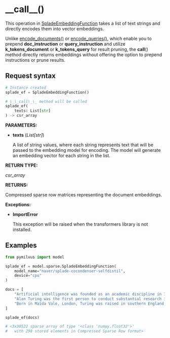 # \_\_call\_\_()

This operation in [SpladeEmbeddingFunction](SpladeEmbeddingFunction.md) takes a list of text strings and directly encodes them into vector embeddings.

Unlike [encode_documents()](encode_documents.md) or [encode_queries()](encode_queries.md), which enable you to prepend **doc_instruction** or **query_instruction** and utilize **k_tokens_document** or **k_tokens_query** for result pruning, the **call**() method directly returns embeddings without offering the option to prepend instructions or prune results.

## Request syntax

```python
# Instance created
splade_ef = SpladeEmbeddingFunction()

# \_\_call\_\_ method will be called
splade_ef(
    texts: List[str]
) -> csr_array
```

**PARAMETERS:**

- **texts** (*List[str]*)

    A list of string values, where each string represents text that will be passed to the embedding model for encoding. The model will generate an embedding vector for each string in the list.

**RETURN TYPE:**

*csr_array*

**RETURNS:**

Compressed sparse row matrices representing the document embeddings.

**Exceptions:**

- **ImportError**

    This exception will be raised when the transformers library is not installed.

## Examples

```python
from pymilvus import model

splade_ef = model.sparse.SpladeEmbeddingFunction(
    model_name="naver/splade-cocondenser-selfdistil", 
    device="cpu"
)

docs = [
    "Artificial intelligence was founded as an academic discipline in 1956.",
    "Alan Turing was the first person to conduct substantial research in AI.",
    "Born in Maida Vale, London, Turing was raised in southern England.",
]

splade_ef(docs)

# <3x30522 sparse array of type '<class 'numpy.float32'>'
#   with 298 stored elements in Compressed Sparse Row format>
```
